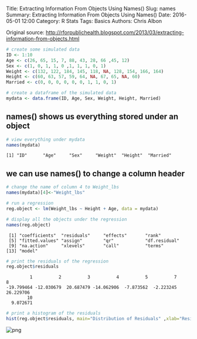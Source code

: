 Title: Extracting Information From Objects Using Names()
Slug: names
Summary: Extracting Information From Objects Using Names()
Date: 2016-05-01 12:00
Category: R Stats
Tags: Basics
Authors: Chris Albon


Original source: http://rforpublichealth.blogspot.com/2013/03/extracting-information-from-objects.html


```R
# create some simulated data
ID <- 1:10
Age <- c(26, 65, 15, 7, 88, 43, 28, 66 ,45, 12)
Sex <- c(1, 0, 1, 1, 0 ,1, 1, 1, 0, 1)
Weight <- c(132, 122, 184, 145, 118, NA, 128, 154, 166, 164)
Height <- c(60, 63, 57, 59, 64, NA, 67, 65, NA, 60)
Married <- c(0, 0, 0, 0, 0, 0, 1, 1, 0, 1)
```


```R
# create a dataframe of the simulated data
mydata <- data.frame(ID, Age, Sex, Weight, Height, Married)
```

## names() shows us everything stored under an object


```R
# view everything under mydata
names(mydata)
```




    [1] "ID"      "Age"     "Sex"     "Weight"  "Height"  "Married"



## we can use names() to change a column header


```R
# change the name of column 4 to Weight_lbs
names(mydata)[4]<-"Weight_lbs"
```


```R
# run a regression
reg.object <- lm(Weight_lbs ~ Height + Age, data = mydata)
```


```R
# display all the objects under the regression
names(reg.object)
```




     [1] "coefficients"  "residuals"     "effects"       "rank"         
     [5] "fitted.values" "assign"        "qr"            "df.residual"  
     [9] "na.action"     "xlevels"       "call"          "terms"        
    [13] "model"        




```R
# print the residuals of the regression
reg.object$residuals
```




             1          2          3          4          5          7          8
    -19.799464 -12.030679  20.687479 -14.062906  -7.873562  -2.223245  26.229706
            10
      9.072671




```R
# print a histogram of the residuals
hist(reg.object$residuals, main="Distribution of Residuals" ,xlab="Residuals")
```


![png]({filename}/images/names_files/names_10_0.png)
